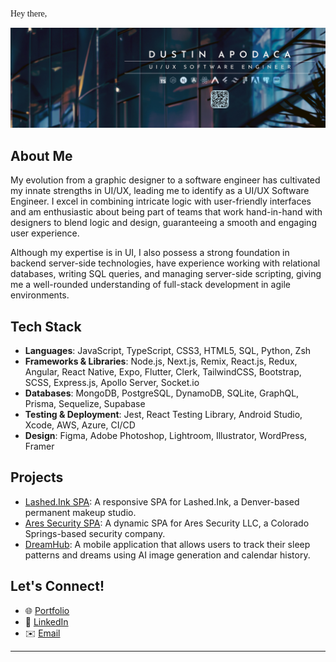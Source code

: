 <pre style="font-family:Andale Mono">
Hey there, 🌱
</pre>

![Dustin Apodaca GitHub Banner](./assets/LN2023.jpg)
## About Me
My evolution from a graphic designer to a software engineer has cultivated my innate strengths in UI/UX, leading me to identify as a UI/UX Software Engineer. I excel in combining intricate logic with user-friendly interfaces and am enthusiastic about being part of teams that work hand-in-hand with designers to blend logic and design, guaranteeing a smooth and engaging user experience.

Although my expertise is in UI, I also possess a strong foundation in backend server-side technologies, have experience working with relational databases, writing SQL queries, and managing server-side scripting, giving me a well-rounded understanding of full-stack development in agile environments.

## Tech Stack
- **Languages**: JavaScript, TypeScript, CSS3, HTML5, SQL, Python, Zsh
- **Frameworks & Libraries**: Node.js, Next.js, Remix, React.js, Redux, Angular, React Native, Expo, Flutter, Clerk, TailwindCSS, Bootstrap, SCSS, Express.js, Apollo Server, Socket.io
- **Databases**: MongoDB, PostgreSQL, DynamoDB, SQLite, GraphQL, Prisma, Sequelize, Supabase
- **Testing & Deployment**: Jest, React Testing Library, Android Studio, Xcode, AWS, Azure, CI/CD
- **Design**: Figma, Adobe Photoshop, Lightroom, Illustrator, WordPress, Framer

## Projects
- [Lashed.Ink SPA](http://lashedink.netlify.app): A responsive SPA for Lashed.Ink, a Denver-based permanent makeup studio.
- [Ares Security SPA](https://aressecurity.co): A dynamic SPA for Ares Security LLC, a Colorado Springs-based security company.
- [DreamHub](https://github.com/DJRMZ/DreamHub): A mobile application that allows users to track their sleep patterns and dreams using AI image generation and calendar history.

## Let's Connect!
- 🌐 [Portfolio](https://dustinapodaca.dev)
- 💼 [LinkedIn](https://linkedin.com/in/dustinapodaca)
- ✉️ [Email](mailto:dustinapodaca@gmail.com)
---

<!-- <div style="text-align:center; margin:auto;">
  <img src="https://img.shields.io/badge/TypeScript-007d79?logo=typescript&logoColor=fff&style=flat-square" style="border-radius:20px; border: 2px solid #007d79;">
  <img src="https://img.shields.io/badge/JavaScript-007d79?logo=javascript&logoColor=fff&style=flat-square" style="border-radius:20px; border: 2px solid #007d79;">
  <img src="https://img.shields.io/badge/CSS3-007d79?logo=css3&logoColor=fff&style=flat-square" style="border-radius:20px; border: 2px solid #007d79;">
  <img src="https://img.shields.io/badge/HTML5-007d79?logo=html5&logoColor=fff&style=flat-square" style="border-radius:20px; border: 2px solid #007d79;">
  <img src="https://img.shields.io/badge/Node.js-007d79?logo=node.js&logoColor=fff&style=flat-square" style="border-radius:20px; border: 2px solid #007d79;">
  <img src="https://img.shields.io/badge/React-007d79?logo=react&logoColor=fff&style=flat-square" style="border-radius:20px; border: 2px solid #007d79;">
  <img src="https://img.shields.io/badge/Redux-007d79?logo=redux&logoColor=fff&style=flat-square" style="border-radius:20px; border: 2px solid #007d79;">
  <img src="https://img.shields.io/badge/React_Native-007d79?logo=react&logoColor=fff&style=flat-square" style="border-radius:20px; border: 2px solid #007d79;">
  <img src="https://img.shields.io/badge/Expo-007d79?logo=expo&logoColor=fff&style=flat-square" style="border-radius:20px; border: 2px solid #007d79;">
  <img src="https://img.shields.io/badge/Next.js-007d79?logo=next.js&logoColor=fff&style=flat-square" style="border-radius:20px; border: 2px solid #007d79;">
  <img src="https://img.shields.io/badge/Gatsby-007d79?logo=gatsby&logoColor=fff&style=flat-square" style="border-radius:20px; border: 2px solid #007d79;">
  <img src="https://img.shields.io/badge/Angular-007d79?logo=angular&logoColor=fff&style=flat-square" style="border-radius:20px; border: 2px solid #007d79;">  
  <img src="https://img.shields.io/badge/SCSS-007d79?logo=sass&logoColor=fff&style=flat-square" style="border-radius:20px; border: 2px solid #007d79;">
  <img src="https://img.shields.io/badge/Tailwind_CSS-007d79?logo=tailwind-css&logoColor=fff&style=flat-square" style="border-radius:20px; border: 2px solid #007d79;">
  <img src="https://img.shields.io/badge/Bootstrap-007d79?logo=bootstrap&logoColor=fff&style=flat-square" style="border-radius:20px; border: 2px solid #054545;">
  <img src="https://img.shields.io/badge/Express.js-054545?logo=express&logoColor=fff&style=flat-square" style="border-radius:20px; border: 2px solid #054545;">
  <img src="https://img.shields.io/badge/MongoDB-054545?logo=mongodb&logoColor=fff&style=flat-square" style="border-radius:20px; border: 2px solid #054545;">
  <img src="https://img.shields.io/badge/SQL-054545?logo=postgresql&logoColor=fff&style=flat-square" style="border-radius:20px; border: 2px solid #054545;">
  <img src="https://img.shields.io/badge/PostgreSQL-054545?logo=postgresql&logoColor=fff&style=flat-square" style="border-radius:20px; border: 2px solid #054545;">
  <img src="https://img.shields.io/badge/Sequelize-054545?logo=sequelize&logoColor=fff&style=flat-square" style="border-radius:20px; border: 2px solid #054545;">
  <img src="https://img.shields.io/badge/SQLite-054545?logo=sqlite&logoColor=fff&style=flat-square" style="border-radius:20px; border: 2px solid #054545;">
  <img src="https://img.shields.io/badge/GraphQL-054545?logo=graphql&logoColor=fff&style=flat-square" style="border-radius:20px; border: 2px solid #054545;">
  <img src="https://img.shields.io/badge/Apollo_Server-054545?logo=apollo-graphql&logoColor=fff&style=flat-square" style="border-radius:20px; border: 2px solid #054545;">
  <img src="https://img.shields.io/badge/Socket.io-054545?logo=socket.io&logoColor=fff&style=flat-square" style="border-radius:20px; border: 2px solid #054545;">
  <img src="https://img.shields.io/badge/JSON_Web_Tokens-054545?logo=json-web-tokens&logoColor=fff&style=flat-square" style="border-radius:20px; border: 2px solid #054545;">
  <img src="https://img.shields.io/badge/AWS-ac504d?logo=amazon-aws&logoColor=fff&style=flat-square" style="border-radius:20px; border: 2px solid #ac504d;">
  <img src="https://img.shields.io/badge/AWS_S3-ac504d?logo=amazon-aws&logoColor=fff&style=flat-square" style="border-radius:20px; border: 2px solid #ac504d;">
  <img src="https://img.shields.io/badge/AWS_EC2-ac504d?logo=amazon-aws&logoColor=fff&style=flat-square" style="border-radius:20px; border: 2px solid #ac504d;">
  <img src="https://img.shields.io/badge/AWS_Lambda-ac504d?logo=amazon-aws&logoColor=fff&style=flat-square" style="border-radius:20px; border: 2px solid #ac504d;">
  <img src="https://img.shields.io/badge/AWS_DynamoDB-ac504d?logo=amazon-aws&logoColor=fff&style=flat-square" style="border-radius:20px; border: 2px solid #ac504d;">
  <img src="https://img.shields.io/badge/AWS_Amplify-ac504d?logo=amazon-aws&logoColor=fff&style=flat-square" style="border-radius:20px; border: 2px solid #ac504d;">
  <img src="https://img.shields.io/badge/AWS_Gateway-ac504d?logo=amazon-aws&logoColor=fff&style=flat-square" style="border-radius:20px; border: 2px solid #ac504d;">
  <img src="https://img.shields.io/badge/React_Testing_Library-ac504d?logo=react&logoColor=fff&style=flat-square" style="border-radius:20px; border: 2px solid #ac504d;">
  <img src="https://img.shields.io/badge/Jest-ac504d?logo=jest&logoColor=fff&style=flat-square" style="border-radius:20px; border: 2px solid #ac504d;">
  <img src="https://img.shields.io/badge/ESLint-ac504d?logo=eslint&logoColor=fff&style=flat-square" style="border-radius:20px; border: 2px solid #ac504d;">
  <img src="https://img.shields.io/badge/Heroku-ac504d?logo=heroku&logoColor=fff&style=flat-square" style="border-radius:20px; border: 2px solid #ac504d;">
  <img src="https://img.shields.io/badge/Netlify-ac504d?logo=netlify&logoColor=fff&style=flat-square" style="border-radius:20px; border: 2px solid #ac504d;">
  <img src="https://img.shields.io/badge/Vercel-ac504d?logo=vercel&logoColor=fff&style=flat-square" style="border-radius:20px; border: 2px solid #ac504d;">
  <br>
  <br>
  <img src="https://img.shields.io/badge/VS_Code-213130?logo=visual-studio-code&logoColor=fff&style=flat-square" style="border-radius:20px; border: 2px solid #213130;">
  <img src="https://img.shields.io/badge/Figma-213130?logo=figma&logoColor=fff&style=flat-square" style="border-radius:20px; border: 2px solid #213130;">
  <img src="https://img.shields.io/badge/Adobe_XD-213130?logo=adobe-xd&logoColor=fff&style=flat-square" style="border-radius:20px; border: 2px solid #213130;">
  <img src="https://img.shields.io/badge/Adobe_Photoshop-213130?logo=adobe-photoshop&logoColor=fff&style=flat-square" style="border-radius:20px; border: 2px solid #213130;">
  <img src="https://img.shields.io/badge/Adobe_Illustrator-213130?logo=adobe-illustrator&logoColor=fff&style=flat-square" style="border-radius:20px; border: 2px solid #213130;">
  <img src="https://img.shields.io/badge/Adobe_InDesign-213130?logo=adobe-indesign&logoColor=fff&style=flat-square" style="border-radius:20px; border: 2px solid #213130;">
  <img src="https://img.shields.io/badge/Adobe_Lightroom-213130?logo=adobe-lightroom&logoColor=fff&style=flat-square" style="border-radius:20px; border: 2px solid #213130;">
  <img src="https://img.shields.io/badge/FileZilla-213130?logo=filezilla&logoColor=fff&style=flat-square" style="border-radius:20px; border: 2px solid #063937;">
  <img src="https://img.shields.io/badge/WordPress-063937?logo=wordpress&logoColor=fff&style=flat-square" style="border-radius:20px; border: 2px solid #063937;">
  <img src="https://img.shields.io/badge/Google_Analytics-063937?logo=google-analytics&logoColor=fff&style=flat-square" style="border-radius:20px; border: 2px solid #063937;">
  <img src="https://img.shields.io/badge/Google_Search_Console-063937?logo=google-search-console&logoColor=fff&style=flat-square" style="border-radius:20px; border: 2px solid #063937;">
  <img src="https://img.shields.io/badge/Google_My_Business-063937?logo=google-my-business&logoColor=fff&style=flat-square" style="border-radius:20px; border: 2px solid #063937;">
  <img src="https://img.shields.io/badge/Git-063937?logo=git&logoColor=fff&style=flat-square" style="border-radius:20px; border: 2px solid #063937;">
  <img src="https://img.shields.io/badge/GitHub-063937?logo=github&logoColor=fff&style=flat-square" style="border-radius:20px; border: 2px solid #063937;">
  <img src="https://img.shields.io/badge/Trello-063937?logo=trello&logoColor=fff&style=flat-square" style="border-radius:20px; border: 2px solid #063937;">
  <img src="https://img.shields.io/badge/Asana-063937?logo=asana&logoColor=fff&style=flat-square" style="border-radius:20px; border: 2px solid #063937;">
  <img src="https://img.shields.io/badge/Slack-063937?logo=slack&logoColor=fff&style=flat-square" style="border-radius:20px; border: 2px solid #063937;">
</div> -->
